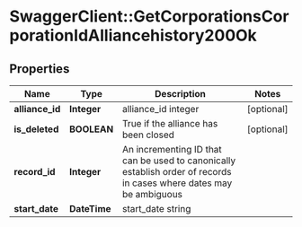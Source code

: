 # SwaggerClient::GetCorporationsCorporationIdAlliancehistory200Ok

## Properties
Name | Type | Description | Notes
------------ | ------------- | ------------- | -------------
**alliance_id** | **Integer** | alliance_id integer | [optional] 
**is_deleted** | **BOOLEAN** | True if the alliance has been closed | [optional] 
**record_id** | **Integer** | An incrementing ID that can be used to canonically establish order of records in cases where dates may be ambiguous | 
**start_date** | **DateTime** | start_date string | 


